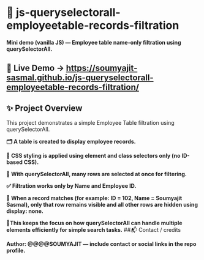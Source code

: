# 🎯 js-queryselectorall-employeetable-records-filtration
__Mini demo (vanilla JS) — Employee table name-only filtration using querySelectorAll.__
## 🔗 Live Demo → https://soumyajit-sasmal.github.io/js-queryselectorall-employeetable-records-filtration/
## ✨ Project Overview

This project demonstrates a simple Employee Table filtration using querySelectorAll.

__🗂 A table is created to display employee records.__

__🎨 CSS styling is applied using element and class selectors only (no ID-based CSS).__

__🔎 With querySelectorAll, many rows are selected at once for filtering.__

__✅ Filtration works only by Name and Employee ID.__

__🎯 When a record matches (for example: ID = 102, Name = Soumyajit Sasmal), only that row remains visible and all other rows are hidden using display: none.__

__🚩This keeps the focus on how querySelectorAll can handle multiple elements efficiently for simple search tasks.__
##📬 Contact / credits

__Author: @@@@SOUMYAJIT — include contact or social links in the repo profile.__
